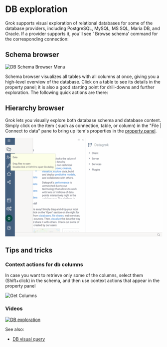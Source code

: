 <!-- TITLE: DB exploration -->
<!-- SUBTITLE: -->

# DB exploration

Grok supports visual exploration of relational databases for some of the database providers, including PostgreSQL,
MySQL, MS SQL, Maria DB, and Oracle. If a provider supports it, you'll see '
Browse schema' command for the corresponding connection:

## Schema browser

![DB Schema Browser Menu](../uploads/features/db-schema-browser-menu.png "DB Schema Browser Menu")

Schema browser visualizes all tables with all columns at once, giving you a high-level overview of the database. Click
on a table to see its details in the property panel; it is also a good starting point for drill-downs and further
exploration. The following quick actions are there:

## Hierarchy browser

Grok lets you visually explore both database schema and database content. Simply click on the item (
such as connection, table, or column) in the "File | Connect to data" pane to bring up item's properties in
the [property panel](../datagrok/navigation.md#properties).

![DB Hierarchy Browser](../uploads/features/db-hierarchy-browser.gif "DB Hierarchy Browser")

## Tips and tricks

### Context actions for db columns

In case you want to retrieve only some of the columns, select them (Shift+click) in the schema, and then use context
actions that appear in the property panel

![Get Columns](db-exploration-get-columns.png)

### Videos

[![DB exploration](../uploads/youtube/db_exploration.png "Open on Youtube")](https://www.youtube.com/watch?v=YJmSvh3_uCM)

See also:

* [DB visual query](db-visual-query.md)
